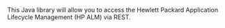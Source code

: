 This Java library will allow you to access the Hewlett Packard Application Lifecycle Management (HP ALM) via REST.